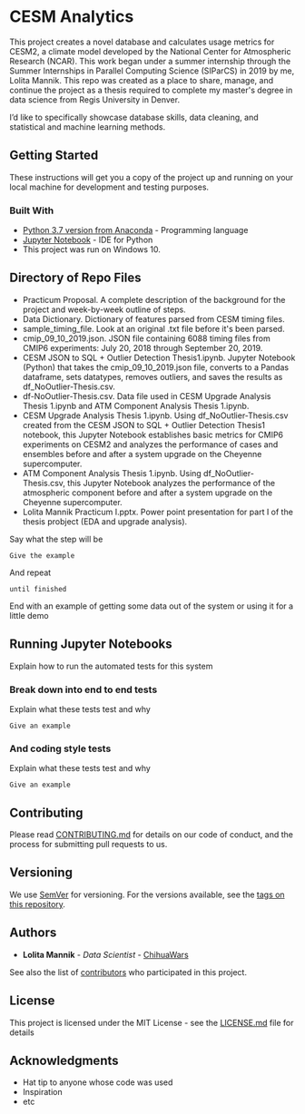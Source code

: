 # CESM Analytics

This project creates a novel database and calculates usage metrics for CESM2, a climate model developed by the National Center for Atmospheric Research (NCAR). This work began under a summer internship through the Summer Internships in Parallel Computing Science (SIParCS) in 2019 by me, Lolita Mannik. This repo was created as a place to share, manage, and continue the project as a thesis required to complete my master's degree in data science from Regis University in Denver. 

I’d like to specifically showcase database skills, data cleaning, and statistical and machine learning methods. 

## Getting Started

These instructions will get you a copy of the project up and running on your local machine for development and testing purposes.  


### Built With

* [Python 3.7 version from Anaconda](https://www.anaconda.com/distribution/) - Programming language
* [Jupyter Notebook](https://jupyter.org/install) - IDE for Python
* This project was run on Windows 10.

## Directory of Repo Files
* Practicum Proposal. A complete description of the background for the project and week-by-week outline of steps.
* Data Dictionary. Dictionary of features parsed from CESM timing files.
* sample_timing_file. Look at an original .txt file before it's been parsed.
* cmip_09_10_2019.json. JSON file containing 6088 timing files from CMIP6 experiments: July 20, 2018 through September 20, 2019.
* CESM JSON to SQL + Outlier Detection Thesis1.ipynb. Jupyter Notebook (Python) that takes the cmip_09_10_2019.json file, converts to a Pandas dataframe, sets datatypes, removes outliers, and saves the results as df_NoOutlier-Thesis.csv.
* df-NoOutlier-Thesis.csv. Data file used in CESM Upgrade Analysis Thesis 1.ipynb and ATM Component Analysis Thesis 1.ipynb.
* CESM Upgrade Analysis Thesis 1.ipynb. Using df_NoOutlier-Thesis.csv created from the CESM JSON to SQL + Outlier Detection Thesis1 notebook, this Jupyter Notebook establishes basic metrics for CMIP6 experiments on CESM2 and analyzes the performance of cases and ensembles before and after a system upgrade on the Cheyenne supercomputer.
* ATM Component Analysis Thesis 1.ipynb. Using df_NoOutlier-Thesis.csv, this Jupyter Notebook analyzes the performance of the atmospheric component before and after a system upgrade on the Cheyenne supercomputer.
* Lolita Mannik Practicum I.pptx. Power point presentation for part I of the thesis probject (EDA and upgrade analysis). 




Say what the step will be

```
Give the example
```

And repeat

```
until finished
```

End with an example of getting some data out of the system or using it for a little demo

## Running Jupyter Notebooks

Explain how to run the automated tests for this system

### Break down into end to end tests

Explain what these tests test and why

```
Give an example
```

### And coding style tests

Explain what these tests test and why

```
Give an example
```




## Contributing

Please read [CONTRIBUTING.md](https://gist.github.com/PurpleBooth/b24679402957c63ec426) for details on our code of conduct, and the process for submitting pull requests to us.

## Versioning

We use [SemVer](http://semver.org/) for versioning. For the versions available, see the [tags on this repository](https://github.com/your/project/tags). 

## Authors

* **Lolita Mannik** - *Data Scientist* - [ChihuaWars](https://github.com/chihuawars)

See also the list of [contributors](https://github.com/your/project/contributors) who participated in this project.

## License

This project is licensed under the MIT License - see the [LICENSE.md](LICENSE.md) file for details

## Acknowledgments

* Hat tip to anyone whose code was used
* Inspiration
* etc
